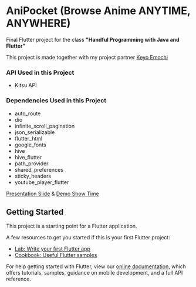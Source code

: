 # AniPocket (Browse Anime ANYTIME, ANYWHERE)

Final Flutter project for the class **"Handful Programming with Java and Flutter"**

This project is made together with my project partner [Keyo Emochi](https://github.com/Keyo-creater)

### API Used in this Project
  - Kitsu API
### Dependencies Used in this Project
  - auto_route
  - dio
  - infinite_scroll_pagination
  - json_serializable
  - flutter_html
  - google_fonts
  - hive
  - hive_flutter
  - path_provider
  - shared_preferences
  - sticky_headers
  - youtube_player_flutter

[Presentation Slide](https://docs.google.com/presentation/d/1AUYBn08JRYIQLi_xlx37B8IohOCEkflmP2BQKqNuJ1Y/edit?usp=sharing) & [Demo Show Time](https://youtu.be/9MjEWDr9ov8)

## Getting Started

This project is a starting point for a Flutter application.

A few resources to get you started if this is your first Flutter project:

- [Lab: Write your first Flutter app](https://flutter.dev/docs/get-started/codelab)
- [Cookbook: Useful Flutter samples](https://flutter.dev/docs/cookbook)

For help getting started with Flutter, view our
[online documentation](https://flutter.dev/docs), which offers tutorials,
samples, guidance on mobile development, and a full API reference.
